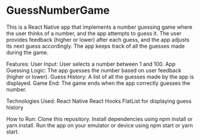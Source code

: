 # GuessNumberGame
This is a React Native app that implements a number guessing game where the user thinks of a number, and the app attempts to guess it. The user provides feedback (higher or lower) after each guess, and the app adjusts its next guess accordingly. The app keeps track of all the guesses made during the game.

Features:
User Input: User selects a number between 1 and 100.
App Guessing Logic: The app guesses the number based on user feedback (higher or lower).
Guess History: A list of all the guesses made by the app is displayed.
Game End: The game ends when the app correctly guesses the number.

Technologies Used:
React Native
React Hooks 
FlatList for displaying guess history

How to Run:
Clone this repository.
Install dependencies using npm install or yarn install.
Run the app on your emulator or device using npm start or yarn start.

